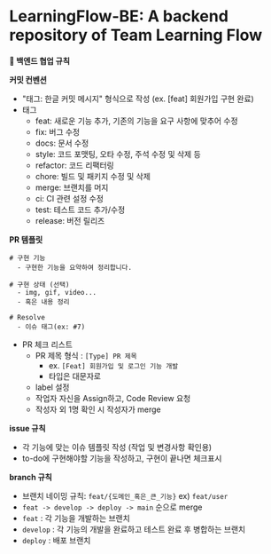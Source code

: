 # LearningFlow-BE: A backend repository of Team Learning Flow

**📝 백엔드 협업 규칙**

**커밋 컨벤션**

- "태그: 한글 커밋 메시지" 형식으로 작성 (ex. [feat] 회원가입 구현 완료)
- 태그
    - feat: 새로운 기능 추가, 기존의 기능을 요구 사항에 맞추어 수정
    - fix: 버그 수정
    - docs: 문서 수정
    - style: 코드 포맷팅, 오타 수정, 주석 수정 및 삭제 등
    - refactor: 코드 리팩터링
    - chore: 빌드 및 패키지 수정 및 삭제
    - merge: 브랜치를 머지
    - ci: CI 관련 설정 수정
    - test: 테스트 코드 추가/수정
    - release: 버전 릴리즈

**PR 템플릿**

```
# 구현 기능
  - 구현한 기능을 요약하여 정리합니다.

# 구현 상태 (선택)
  - img, gif, video...
  - 혹은 내용 정리

# Resolve
  - 이슈 태그(ex: #7)
```

- PR 체크 리스트
    - PR 제목 형식 : `[Type] PR 제목`
        - ex. `[Feat] 회원가입 및 로그인 기능 개발`
        - 타입은 대문자로
    - label 설정
    - 작업자 자신을 Assign하고, Code Review 요청
    - 작성자 외 1명 확인 시 작성자가 merge

**issue 규칙**

- 각 기능에 맞는 이슈 템플릿 작성 (작업 및 변경사항 확인용)
- to-do에 구현해야할 기능을 작성하고, 구현이 끝나면 체크표시

**branch 규칙**

- 브랜치 네이밍 규칙: `feat/{도메인_혹은_큰_기능}` ex) `feat/user`
- `feat -> develop -> deploy -> main` 순으로 merge
- `feat` : 각 기능을 개발하는 브랜치
- `develop` : 각 기능의 개발을 완료하고 테스트 완료 후 병합하는 브랜치
- `deploy` : 배포 브랜치
